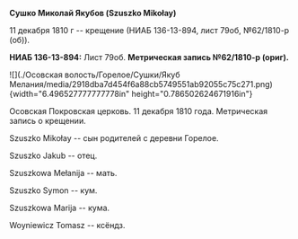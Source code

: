 **Сушко Миколай Якубов (Szuszko Mikołay)**

11 декабря 1810 г -- крещение (НИАБ 136-13-894, лист 79об, №62/1810-р
(об)).

**НИАБ 136-13-894:** Лист 79об. **Метрическая запись №62/1810-р
(ориг).**

![](./Осовская волость/Горелое/Сушки/Якуб Мелания/media/2918dba7d454f6a88cb5749551ab92055c75c271.png){width="6.496527777777778in"
height="0.786502624671916in"}

Осовская Покровская церковь. 11 декабря 1810 года. Метрическая запись о
крещении.

Szuszko Mikołay -- сын родителей с деревни Горелое.

Szuszko Jakub -- отец.

Szuszkowa Mełanija -- мать.

Szuszko Symon -- кум.

Szuszkowa Marija -- кума.

Woyniewicz Tomasz -- ксёндз.
